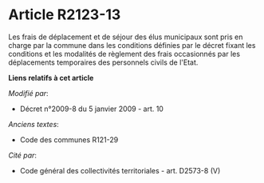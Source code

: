 # Article R2123-13

Les frais de déplacement et de séjour des élus municipaux sont pris en charge  par la commune dans les conditions définies
par le décret fixant les conditions  et les modalités de règlement des frais occasionnés par les déplacements  temporaires
des personnels civils de l'Etat.

**Liens relatifs à cet article**

_Modifié par_:

  - Décret n°2009-8 du 5 janvier 2009 - art. 10

_Anciens textes_:

  - Code des communes R121-29

_Cité par_:

  - Code général des collectivités territoriales - art. D2573-8 (V)
